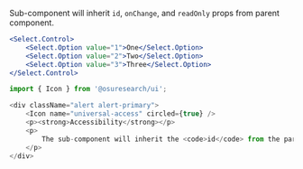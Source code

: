 
Sub-component will inherit `id`, `onChange`, and `readOnly` props from parent component.

```jsx static
<Select.Control>
    <Select.Option value="1">One</Select.Option>
    <Select.Option value="2">Two</Select.Option>
    <Select.Option value="3">Three</Select.Option>
</Select.Control>
```

```js noeditor
import { Icon } from '@osuresearch/ui';

<div className="alert alert-primary">
    <Icon name="universal-access" circled={true} />
    <p><strong>Accessibility</strong></p>
    <p>
        The sub-component will inherit the <code>id</code> from the parent component and will be automatically associated with the <code>Select.Label</code>.
    </p>
</div>
```